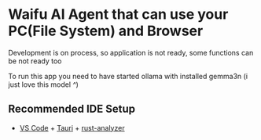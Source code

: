 # Waifu AI Agent that can use your PC(File System) and Browser

Development is on process, so application is not ready, some functions can be not ready too

To run this app you need to have started ollama with installed gemma3n (i just love this model *^*)

## Recommended IDE Setup

- [VS Code](https://code.visualstudio.com/) + [Tauri](https://marketplace.visualstudio.com/items?itemName=tauri-apps.tauri-vscode) + [rust-analyzer](https://marketplace.visualstudio.com/items?itemName=rust-lang.rust-analyzer)
